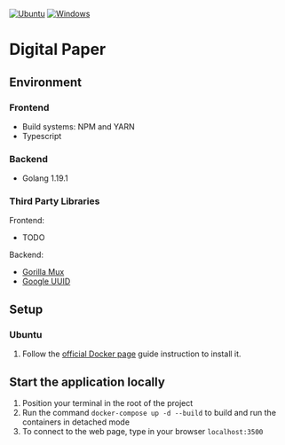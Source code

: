 [![Ubuntu](https://github.com/zpervan/digitalpaper/actions/workflows/ubuntu_ci.yml/badge.svg)](https://github.com/zpervan/digitalpaper/actions/workflows/ubuntu_ci.yml) [![Windows](https://github.com/zpervan/digitalpaper/actions/workflows/windows_ci.yml/badge.svg)](https://github.com/zpervan/digitalpaper/actions/workflows/windows_ci.yml)

# Digital Paper #

## Environment ##

### Frontend ###
- Build systems: NPM and YARN
- Typescript

### Backend ###
- Golang 1.19.1

### Third Party Libraries ###
Frontend:
- TODO

Backend:
- [Gorilla Mux](https://github.com/gorilla/mux)
- [Google UUID](https://github.com/google/uuid)

## Setup ##

### Ubuntu ###
1. Follow the [official Docker page](https://docs.docker.com/engine/install/ubuntu/) guide instruction to install it.

## Start the application locally ##
1. Position your terminal in the root of the project
2. Run the command `docker-compose up -d --build` to build and run the containers in detached mode
3. To connect to the web page, type in your browser `localhost:3500`
